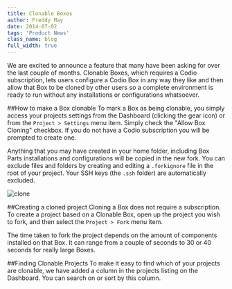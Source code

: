 ```yaml
---
title: Clonable Boxes
author: Freddy May
date: 2014-07-02
tags: 'Product News'
class_name: blog
full_width: true
---
```


We are excited to announce a feature that many have been asking for over the last couple of months. Clonable Boxes, which requires a Codio subscription, lets users configure a Codio Box in any way they like and then allow that Box to be cloned by other users so a complete environment is ready to run without any installations or configurations whatsoever.

##How to make a Box clonable
To mark a Box as being clonable, you simply access your projects settings from the Dashboard (clicking the gear icon) or from the `Project > Settings` menu item. Simply check the "Allow Box Cloning" checkbox. If you do not have a Codio subscription you will be prompted to create one.

Anything that you may have created in your home folder, including Box Parts installations and configurations will be copied in the new fork. You can exclude files and folders by creating and editing a `.forkignore` file in the root of your project. Your SSH keys (the `.ssh` folder) are automatically excluded.

![clone](blog/clonable-boxes.png)

##Creating a cloned project
Cloning a Box does not require a subscription. To create a project based on a Clonable Box, open up the project you wish to fork, and then select the `Project > Fork` menu item.

The time taken to fork the project depends on the amount of components installed on that Box. It can range from a couple of seconds to 30 or 40 seconds for really large Boxes.

##Finding Clonable Projects
To make it easy to find which of your projects are clonable, we have added a column in the projects listing on the Dashboard. You can search on or sort by this column.
